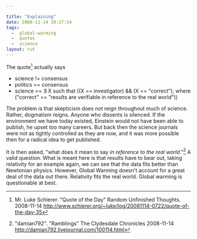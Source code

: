 ```yaml
---

title: "Explaining"
date: 2008-11-14 19:27:54
tags:
  -  global-warming
  -  quotes
  -  science
layout: rut
---
```


The quote[^20081114-3] actually says

 * science != consensus 
 * politics == consensus 
 * science == &#x2203; X such that ((X == investigator) && (X == "correct"); where ("correct" == "results are verifiable in reference to the real world"))

The problem is that skepticism does *not* reign throughout much of science.  Rather, dogmatism reigns.  Anyone who dissents is silenced.  If the environment we have today existed, Einstein would not have been able to publish, he upset too many careers.  But back then the science journals were not as tightly controlled as they are now, and it was more possible then for a radical idea to get published.

It is then asked, "what does it mean to say *in reference to the real world*."[^20081114-4]  A valid question.  What is meant here is that results have to bear out, taking relativity for an example again, we can see that the data fits better than Newtonian physics.  However, Global Warming doesn't account for a great deal of the data out there.  Relativity fits the real world.  Global warming is questionable at best.  

[^20081114-3]: Mr. Luke Schierer. "Quote of the Day" Random Unfinished Thoughts. 2008-11-14 <http://www.schierer.org/~luke/log/20081114-0722/quote-of-the-day-35>

[^20081114-4]: "damian792".  "Ramblings" The Clydesdale Chronicles 2008-11-14 <http://damian792.livejournal.com/100114.html>

